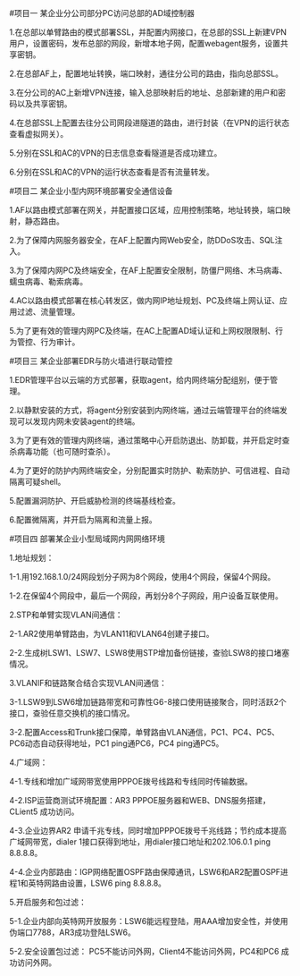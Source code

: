 #项目一 某企业分公司部分PC访问总部的AD域控制器

1.在总部以单臂路由的模式部署SSL，并配置内网接口，在总部的SSL上新建VPN用户，设置密码，发布总部的网段，新增本地子网，配置webagent服务，设置共享密钥。

2.在总部AF上，配置地址转换，端口映射，通往分公司的路由，指向总部SSL。

3.在分公司的AC上新增VPN连接，输入总部映射后的地址、总部新建的用户和密码以及共享密钥。

4.在总部SSL上配置去往分公司网段进隧道的路由，进行封装（在VPN的运行状态查看虚拟网关）。

5.分别在SSL和AC的VPN的日志信息查看隧道是否成功建立。

6.分别在SSL和AC的VPN的运行状态查看是否有流量转发。

#项目二 某企业小型内网环境部署安全通信设备

1.AF以路由模式部署在网关，并配置接口区域，应用控制策略，地址转换，端口映射，静态路由。

2.为了保障内网服务器安全，在AF上配置内网Web安全，防DDoS攻击、SQL注入。

3.为了保障内网PC及终端安全，在AF上配置安全限制，防僵尸网络、木马病毒、蠕虫病毒、勒索病毒。

4.AC以路由模式部署在核心转发区，做内网IP地址规划、PC及终端上网认证、应用过滤、流量管理。

5.为了更有效的管理内网PC及终端，在AC上配置AD域认证和上网权限限制、行为管控、行为审计。

#项目三 某企业部署EDR与防火墙进行联动管控

1.EDR管理平台以云端的方式部署，获取agent，给内网终端分配组别，便于管理。

2.以静默安装的方式，将agent分别安装到内网终端，通过云端管理平台的终端发现可以发现内网未安装agent的终端。

3.为了更有效的管理内网终端，通过策略中心开启防退出、防卸载，并开启定时查杀病毒功能（也可随时查杀）。

4.为了更好的防护内网终端安全，分别配置实时防护、勒索防护、可信进程、自动隔离可疑shell。

5.配置漏洞防护、开启威胁检测的终端基线检查。

6.配置微隔离，并开启为隔离和流量上报。

#项目四 部署某企业小型局域网内网网络环境

1.地址规划： 

1-1.用192.168.1.0/24网段划分子网为8个网段，使用4个网段，保留4个网段。

1-2.在保留4个网段中，最后一个网段，再划分8个子网段，用户设备互联使用。

2.STP和单臂实现VLAN间通信：

2-1.AR2使用单臂路由，为VLAN11和VLAN64创建子接口。

2-2.生成树LSW1、LSW7、LSW8使用STP增加备份链接，查验LSW8的接口堵塞情况。

3.VLANIF和链路聚合结合实现VLAN间通信：

3-1.LSW9到LSW6增加链路带宽和可靠性G6-8接口使用链接聚合，同时活跃2个接口，查验任意交换机的接口情况。

3-2.配置Access和Trunk接口保障，单臂路由VLAN通信，PC1、PC4、PC5、PC6动态自动获得地址，PC1 ping通PC6，PC4 ping通PC5。

4.广域网：

4-1.专线和增加广域网带宽使用PPPOE拨号线路和专线同时传输数据。

4-2.ISP运营商测试环境配置：AR3 PPPOE服务器和WEB、DNS服务搭建，CLient5 成功访问。

4-3.企业边界AR2 申请千兆专线，同时增加PPPOE拨号千兆线路；节约成本提高广域网带宽，dialer 1接口获得到地址，用dialer接口地址和202.106.0.1 ping 8.8.8.8。

4-4.企业内部路由：IGP网络配置OSPF路由保障通讯，LSW6和AR2配置OSPF进程1和英特网路由设置，LSW6 ping 8.8.8.8。

5.开启服务和包过滤： 

5-1.企业内部向英特网开放服务：LSW6能远程登陆，用AAA增加安全性，并使用伪端口7788，AR3成功登陆LSW6。

5-2.安全设置包过滤： PC5不能访问外网，Client4不能访问外网，PC4和PC6 成功访问外网。

